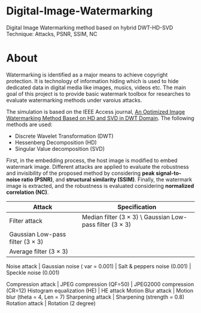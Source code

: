 # Digital-Image-Watermarking
Digital Image Watermarking method based on hybrid DWT-HD-SVD Technique: Attacks, PSNR, SSIM, NC

# About #
Watermarking is identified as a major means to achieve copyright protection. It is technology of information hiding which is used to hide dedicated data in digital media like images, musics, videos etc. The main goal of this project is to provide basic watermark toolbox for researches to evaluate watermarking methods under varoius attacks.

The simulation is based on the IEEE Access journal, [An Optimized Image Watermarking Method Based on HD and SVD in DWT Domain](https://ieeexplore.ieee.org/document/8709684). The following methods are used:
* Discrete Wavelet Transformation (DWT)
* Hessenberg Decomposition (HD)
* Singular Value decomposition (SVD)

First, in the embedding process, the host image is modified to embed watermark image. Different attacks are applied to evaluate the robustness and invisibility of the proposed method by considering **peak signal-to-noise ratio (PSNR)**, and **structural similarity (SSIM)**. Finally, the watermark image is extracted, and the robustness is evaluated considering **normalized correlation (NC)**.

Attack | Specification
------ | -------------
Filter attack | Median filter (3 × 3) \\ Gaussian Low-pass filter (3 × 3)
 | Gaussian Low-pass filter (3 × 3)
 | Average filter (3 × 3)

Noise attack | Gaussian noise ( var = 0.001)
 | Salt & peppers noise (0.001)
 | Speckle noise (0.001)

Compression attack | JPEG compression (QF=50)
 | JPEG2000 compression (CR=12)
Histogram equalization (HE) | HE attack
Motion Blur attack | Motion blur (theta = 4, Len = 7)
Sharpening attack | Sharpening (strength = 0.8)
Rotation attack | Rotation (2 degree)
